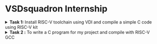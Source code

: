 # VSDsquadron  Internship

<details>
<summary><b> Task 1: </b> Install RISC-V toolchain using VDI and compile a simple C code using RISC-V kit</summary>
 <br>

 **1. Installing virtual box :**

 ![Installing virtual box](https://github.com/VasanthKumar-05/vsdsquadron/assets/173717586/84ca4811-56a8-4164-9bd8-4f809d448b7e)

**2.Installing leafpad :**

![Installing leaf pad](https://github.com/VasanthKumar-05/vsdsquadron/assets/173717586/93ab7ba8-10fa-4c10-b52f-a66cfb0f9a91)

To install the leafpad, we should use the command 
``` sudo apt install leafpad ```
as above.

**3.Compiling and run sample C code :**

Step-1: We have to create a file for the sample code using the command,
```
    cd
    leafpad sum1ton.c &
```
Hence, the leafpad will get open.
   
Step-2 : Next we need to type the C code in the leafpad as below:

![sample C code](https://github.com/VasanthKumar-05/vsdsquadron/assets/173717586/cb649f45-782b-4213-b95a-a99bc4873d44)

then we should save the code.

Step-3: To run this code in terminal, we need to use the command 
```
    gcc sum1ton.c
    ls -ltr
```

To get the output, we should use the command ``` ./a.out ```

By using the above commands, we will get the output as

![Sample C output](https://github.com/VasanthKumar-05/vsdsquadron/assets/173717586/25fca97a-b86a-401f-abd9-7d22443b9f44)

**4.compiling and run sample code using RISC-V simulator :**

Step-1: To get the code into the simulator, use the command
```
   cat sum1ton.c
```

Step-2: To run the code using the simulator, use the command
```
   riscv64-unknown-elf-gcc -o1 -mabi=lp64 -march=rv64i -o sum1ton.o sum1ton.c
   ls -ltr sum1ton.o
```

![calculations of instructions using fast instructions](https://github.com/VasanthKumar-05/vsdsquadron/assets/173717586/6f5dd289-557a-4190-ad00-b2e4008b4e17)

Step-3: **To get the Assembly code output :**

Use the command,
 ```
     riscv64-unknown-elf-gcc -ofast -mabi=lp64 -march=rv64i -o sum1ton.o sum1ton.c
 ```
Then open another tab and use the following command:
```
    riscv64-unknown-elf-objdump -d sum1ton.o
```
After using the command you will get the complex assembly output.

To get the exact assembly output of your code, use the command
    
```
    riscv64-unknown-elf-objdump -d sum1ton.o | less
```

And finally search the main using ```/main```

Hence, you will get the final output of this task as 

![calculations of instructions](https://github.com/VasanthKumar-05/vsdsquadron/assets/173717586/059d35ea-d38b-46cb-a276-20b81dde9fb9)

</details>


<details>
 <summary> <b> Task 2 :</b> To write a C program for my project and compile with RISC-V GCC</summary>
 <br>

 **Project Title : Change dispense wizard: Engineering a vending machine with advanced change system**

 **What is Vending Machine :**

 An automated machine which is intended to provide the users with a diverse range of products: snacks, beverages, pizzas, cupcakes, newspapers, tickets, etc. A vending machine dispenses a product to the users based on the amount of money inserted and selection of the product. Vending machine is a 24x7 standalone unit which requires a standard power supply connection to function. It consist of simple electro-mechanical systems which helps to automate the entire vending process. In a nutshell, its basic function is to flawlessly issue users with a diverse range of products anytime.

 **What is Channge dispense wizard in vending machine :**

 The "Change Dispense Wizard" is a specialized framework designed to enhance the process of dispensing change in vending machines. This advanced system incorporates mechanical, electronic, and software components to ensure accurate, efficient, and reliable coin dispensing.

 **Benefits :**

 **1.Enhanced Customer Satisfaction :**
Quick and accurate change dispensing improves the overall user experience.

**2.Operational Efficiency :**
Reduces the likelihood of errors and machine downtime.

**3.Increased Security :**
Protects against fraud and tampering.

**4.Scalability :**
Can be adapted to different types of vending machines and environments.

![vm](https://github.com/VasanthKumar-05/vsdsquadron/assets/173717586/b0f6f497-276a-4a0a-9df7-5de1bdb13796)

**Program for the Project :**

```
#include <stdio.h>

// Function to calculate and dispense change
void dispenseChange(int amount) {
    int quarters, dimes, nickels, pennies;

    quarters = amount / 25;
    amount = amount % 25;

    dimes = amount / 10;
    amount = amount % 10;

    nickels = amount / 5;
    amount = amount % 5;

    pennies = amount;

    printf("Change dispensed:\n");
    printf("Quarters: %d\n", quarters);
    printf("Dimes: %d\n", dimes);
    printf("Nickels: %d\n", nickels);
    printf("Pennies: %d\n", pennies);
}

int main() {
    int cost, paid, change;

    // Get the cost of the item
    printf("Enter the cost of the item (in cents): ");
    scanf("%d", &cost);

    // Get the amount paid by the user
    printf("Enter the amount paid by the user (in cents): ");
    scanf("%d", &paid);

    // Calculate the change to be returned
    change = paid - cost;

    if (change < 0) {
        printf("Insufficient amount paid.\n");
    } else if (change == 0) {
        printf("Exact amount paid. No change needed.\n");
    } else {
        // Dispense the change
        dispenseChange(change);
    }

    return 0;
}
```

**1.Declaring VendingMachine in Terminal :**

![1 Declaring Vending Machine](https://github.com/VasanthKumar-05/vsdsquadron/assets/173717586/326b5cab-738b-428d-abe3-e7bfc9925b75)

**2.Typing the code in leafpad :**

![2 C program for the Vending Machine](https://github.com/VasanthKumar-05/vsdsquadron/assets/173717586/d88f6d2c-9a71-4a0c-9b14-7379b9dcf964)

**3.Executing the code and getting th output :**

![3 Input Output of  VendingMachine](https://github.com/VasanthKumar-05/vsdsquadron/assets/173717586/d65706c0-b1e6-490b-af5f-d4ee232cd4fa)

**4.compiling and run the code in RISC-V GCC :**

![4 Instructions for assembly code of VendingMachine](https://github.com/VasanthKumar-05/vsdsquadron/assets/173717586/8a890a71-771e-44dd-8d68-49acc8f29740)

**5.Assembly code output of VendingMachine :**

![5 Assembly code output of VendingMachine](https://github.com/VasanthKumar-05/vsdsquadron/assets/173717586/3b77559c-7c69-45f4-bbb5-f1a9eb6a9ef5)

This is the final output of the project.
</details>
